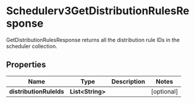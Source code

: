 

# Schedulerv3GetDistributionRulesResponse

GetDistributionRulesResponse returns all the distribution rule IDs in the scheduler collection.

## Properties

| Name | Type | Description | Notes |
|------------ | ------------- | ------------- | -------------|
|**distributionRuleIds** | **List&lt;String&gt;** |  |  [optional] |



